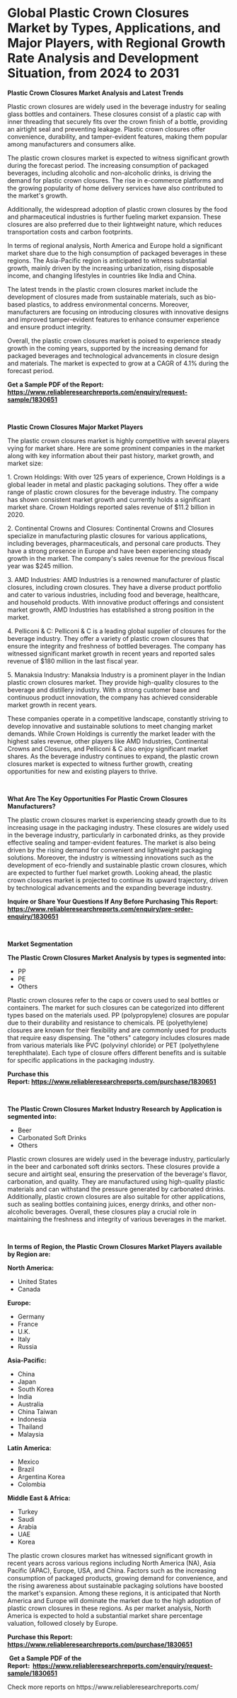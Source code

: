 <p><h1>Global Plastic Crown Closures Market by Types, Applications, and Major Players, with Regional Growth Rate Analysis and Development Situation, from 2024 to 2031</h1></p><p><strong>Plastic Crown Closures Market Analysis and Latest Trends</strong></p>
<p><p>Plastic crown closures are widely used in the beverage industry for sealing glass bottles and containers. These closures consist of a plastic cap with inner threading that securely fits over the crown finish of a bottle, providing an airtight seal and preventing leakage. Plastic crown closures offer convenience, durability, and tamper-evident features, making them popular among manufacturers and consumers alike.</p><p>The plastic crown closures market is expected to witness significant growth during the forecast period. The increasing consumption of packaged beverages, including alcoholic and non-alcoholic drinks, is driving the demand for plastic crown closures. The rise in e-commerce platforms and the growing popularity of home delivery services have also contributed to the market's growth.</p><p>Additionally, the widespread adoption of plastic crown closures by the food and pharmaceutical industries is further fueling market expansion. These closures are also preferred due to their lightweight nature, which reduces transportation costs and carbon footprints.</p><p>In terms of regional analysis, North America and Europe hold a significant market share due to the high consumption of packaged beverages in these regions. The Asia-Pacific region is anticipated to witness substantial growth, mainly driven by the increasing urbanization, rising disposable income, and changing lifestyles in countries like India and China.</p><p>The latest trends in the plastic crown closures market include the development of closures made from sustainable materials, such as bio-based plastics, to address environmental concerns. Moreover, manufacturers are focusing on introducing closures with innovative designs and improved tamper-evident features to enhance consumer experience and ensure product integrity.</p><p>Overall, the plastic crown closures market is poised to experience steady growth in the coming years, supported by the increasing demand for packaged beverages and technological advancements in closure design and materials. The market is expected to grow at a CAGR of 4.1% during the forecast period.</p></p>
<p><strong>Get a Sample PDF of the Report:&nbsp; <a href="https://www.reliableresearchreports.com/enquiry/request-sample/1830651">https://www.reliableresearchreports.com/enquiry/request-sample/1830651</a></strong></p>
<p>&nbsp;</p>
<p><strong>Plastic Crown Closures Major Market Players</strong></p>
<p><p>The plastic crown closures market is highly competitive with several players vying for market share. Here are some prominent companies in the market along with key information about their past history, market growth, and market size:</p><p>1. Crown Holdings: With over 125 years of experience, Crown Holdings is a global leader in metal and plastic packaging solutions. They offer a wide range of plastic crown closures for the beverage industry. The company has shown consistent market growth and currently holds a significant market share. Crown Holdings reported sales revenue of $11.2 billion in 2020.</p><p>2. Continental Crowns and Closures: Continental Crowns and Closures specialize in manufacturing plastic closures for various applications, including beverages, pharmaceuticals, and personal care products. They have a strong presence in Europe and have been experiencing steady growth in the market. The company's sales revenue for the previous fiscal year was $245 million.</p><p>3. AMD Industries: AMD Industries is a renowned manufacturer of plastic closures, including crown closures. They have a diverse product portfolio and cater to various industries, including food and beverage, healthcare, and household products. With innovative product offerings and consistent market growth, AMD Industries has established a strong position in the market.</p><p>4. Pelliconi & C: Pelliconi & C is a leading global supplier of closures for the beverage industry. They offer a variety of plastic crown closures that ensure the integrity and freshness of bottled beverages. The company has witnessed significant market growth in recent years and reported sales revenue of $180 million in the last fiscal year.</p><p>5. Manaksia Industry: Manaksia Industry is a prominent player in the Indian plastic crown closures market. They provide high-quality closures to the beverage and distillery industry. With a strong customer base and continuous product innovation, the company has achieved considerable market growth in recent years.</p><p>These companies operate in a competitive landscape, constantly striving to develop innovative and sustainable solutions to meet changing market demands. While Crown Holdings is currently the market leader with the highest sales revenue, other players like AMD Industries, Continental Crowns and Closures, and Pelliconi & C also enjoy significant market shares. As the beverage industry continues to expand, the plastic crown closures market is expected to witness further growth, creating opportunities for new and existing players to thrive.</p></p>
<p>&nbsp;</p>
<p><strong>What Are The Key Opportunities For Plastic Crown Closures Manufacturers?</strong></p>
<p><p>The plastic crown closures market is experiencing steady growth due to its increasing usage in the packaging industry. These closures are widely used in the beverage industry, particularly in carbonated drinks, as they provide effective sealing and tamper-evident features. The market is also being driven by the rising demand for convenient and lightweight packaging solutions. Moreover, the industry is witnessing innovations such as the development of eco-friendly and sustainable plastic crown closures, which are expected to further fuel market growth. Looking ahead, the plastic crown closures market is projected to continue its upward trajectory, driven by technological advancements and the expanding beverage industry.</p></p>
<p><strong>Inquire or Share Your Questions If Any Before Purchasing This Report: <a href="https://www.reliableresearchreports.com/enquiry/pre-order-enquiry/1830651">https://www.reliableresearchreports.com/enquiry/pre-order-enquiry/1830651</a></strong></p>
<p>&nbsp;</p>
<p><strong>Market Segmentation</strong></p>
<p><strong>The Plastic Crown Closures Market Analysis by types is segmented into:</strong></p>
<p><ul><li>PP</li><li>PE</li><li>Others</li></ul></p>
<p><p>Plastic crown closures refer to the caps or covers used to seal bottles or containers. The market for such closures can be categorized into different types based on the materials used. PP (polypropylene) closures are popular due to their durability and resistance to chemicals. PE (polyethylene) closures are known for their flexibility and are commonly used for products that require easy dispensing. The "others" category includes closures made from various materials like PVC (polyvinyl chloride) or PET (polyethylene terephthalate). Each type of closure offers different benefits and is suitable for specific applications in the packaging industry.</p></p>
<p><strong>Purchase this Report:&nbsp;<a href="https://www.reliableresearchreports.com/purchase/1830651">https://www.reliableresearchreports.com/purchase/1830651</a></strong></p>
<p>&nbsp;</p>
<p><strong>The Plastic Crown Closures Market Industry Research by Application is segmented into:</strong></p>
<p><ul><li>Beer</li><li>Carbonated Soft Drinks</li><li>Others</li></ul></p>
<p><p>Plastic crown closures are widely used in the beverage industry, particularly in the beer and carbonated soft drinks sectors. These closures provide a secure and airtight seal, ensuring the preservation of the beverage's flavor, carbonation, and quality. They are manufactured using high-quality plastic materials and can withstand the pressure generated by carbonated drinks. Additionally, plastic crown closures are also suitable for other applications, such as sealing bottles containing juices, energy drinks, and other non-alcoholic beverages. Overall, these closures play a crucial role in maintaining the freshness and integrity of various beverages in the market.</p></p>
<p>&nbsp;</p>
<p><strong>In terms of Region, the Plastic Crown Closures Market Players available by Region are:</strong></p>
<p>
    <p> <strong> North America: </strong>
        <ul>
            <li>United States</li>
            <li>Canada</li>
        </ul>
        </p> 
    <p> <strong> Europe: </strong>
        <ul>
            <li>Germany</li>
            <li>France</li>
            <li>U.K.</li>
            <li>Italy</li>
            <li>Russia</li>
        </ul>
        </p> 
    <p> <strong> Asia-Pacific: </strong>
        <ul>
            <li>China</li>
            <li>Japan</li>
            <li>South Korea</li>
            <li>India</li>
            <li>Australia</li>
            <li>China Taiwan</li>
            <li>Indonesia</li>
            <li>Thailand</li>
            <li>Malaysia</li>
        </ul>
        </p> 
    <p> <strong> Latin America: </strong>
        <ul>
            <li>Mexico</li>
            <li>Brazil</li>
            <li>Argentina Korea</li>
            <li>Colombia</li>
        </ul>
        </p> 
    <p> <strong> Middle East & Africa: </strong>
        <ul>
            <li>Turkey</li>
            <li>Saudi</li>
            <li>Arabia</li>
            <li>UAE</li>
            <li>Korea</li>
        </ul>
    </p>
    </p>
<p><p>The plastic crown closures market has witnessed significant growth in recent years across various regions including North America (NA), Asia Pacific (APAC), Europe, USA, and China. Factors such as the increasing consumption of packaged products, growing demand for convenience, and the rising awareness about sustainable packaging solutions have boosted the market's expansion. Among these regions, it is anticipated that North America and Europe will dominate the market due to the high adoption of plastic crown closures in these regions. As per market analysis, North America is expected to hold a substantial market share percentage valuation, followed closely by Europe.</p></p>
<p><strong>Purchase this Report: <a href="https://www.reliableresearchreports.com/purchase/1830651">https://www.reliableresearchreports.com/purchase/1830651</a></strong></p>
<p>&nbsp;<strong>Get a Sample PDF of the Report:&nbsp;&nbsp;<a href="https://www.reliableresearchreports.com/enquiry/request-sample/1830651">https://www.reliableresearchreports.com/enquiry/request-sample/1830651</a></strong></p>
<p><strong></strong></p>
<p>Check more reports on https://www.reliableresearchreports.com/</p>